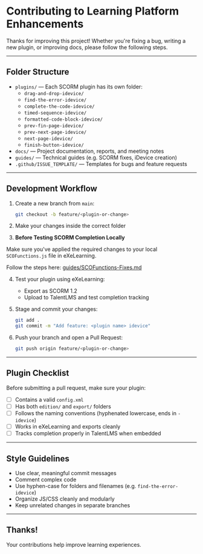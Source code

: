 # Contributing to Learning Platform Enhancements

Thanks for improving this project! Whether you're fixing a bug, writing a new plugin, or improving docs, please follow the following steps.

---

##  Folder Structure

- `plugins/` — Each SCORM plugin has its own folder:
  - `drag-and-drop-idevice/`
  - `find-the-error-idevice/`
  - `complete-the-code-idevice/`
  - `timed-sequence-idevice/`
  - `formatted-code-block-idevice/`
  - `prev-fin-page-idevice/`
  - `prev-next-page-idevice/`
  - `next-page-idevice/`
  - `finish-button-idevice/`
- `docs/` — Project documentation, reports, and meeting notes
- `guides/` — Technical guides (e.g. SCORM fixes, iDevice creation)
- `.github/ISSUE_TEMPLATE/` — Templates for bugs and feature requests

---

##  Development Workflow

1. Create a new branch from `main`:
   ```bash
   git checkout -b feature/<plugin-or-change>
   ```

2. Make your changes inside the correct folder

3.  **Before Testing SCORM Completion Locally**

   Make sure you've applied the required changes to your local `SCOFunctions.js` file in eXeLearning.

   Follow the steps here: [guides/SCOFunctions-Fixes.md](guides/SCOFunctions-Fixes.md)

4. Test your plugin using eXeLearning:
   - Export as SCORM 1.2
   - Upload to TalentLMS and test completion tracking

5. Stage and commit your changes:
   ```bash
   git add .
   git commit -m "Add feature: <plugin name> idevice"
   ```

6. Push your branch and open a Pull Request:
   ```bash
   git push origin feature/<plugin-or-change>
   ```

---

##  Plugin Checklist

Before submitting a pull request, make sure your plugin:
- [ ] Contains a valid `config.xml`
- [ ] Has both `edition/` and `export/` folders
- [ ] Follows the naming conventions (hyphenated lowercase, ends in `-idevice`)
- [ ] Works in eXeLearning and exports cleanly
- [ ] Tracks completion properly in TalentLMS when embedded

---

##  Style Guidelines

- Use clear, meaningful commit messages
- Comment complex code
- Use hyphen-case for folders and filenames (e.g. `find-the-error-idevice`)
- Organize JS/CSS cleanly and modularly
- Keep unrelated changes in separate branches

---

##  Thanks!

Your contributions help improve learning experiences.
